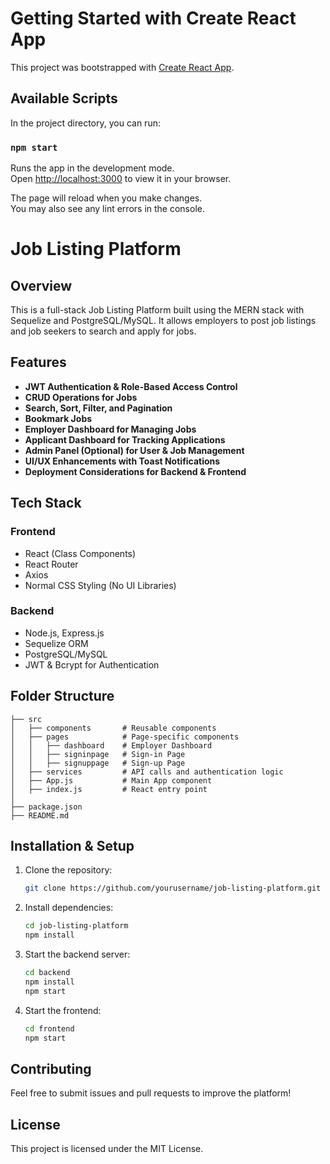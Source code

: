 # Getting Started with Create React App

This project was bootstrapped with [Create React App](https://github.com/facebook/create-react-app).

## Available Scripts

In the project directory, you can run:

### `npm start`

Runs the app in the development mode.\
Open [http://localhost:3000](http://localhost:3000) to view it in your browser.

The page will reload when you make changes.\
You may also see any lint errors in the console.
# Job Listing Platform

## Overview
This is a full-stack Job Listing Platform built using the MERN stack with Sequelize and PostgreSQL/MySQL. It allows employers to post job listings and job seekers to search and apply for jobs.

## Features
- **JWT Authentication & Role-Based Access Control**
- **CRUD Operations for Jobs**
- **Search, Sort, Filter, and Pagination**
- **Bookmark Jobs**
- **Employer Dashboard for Managing Jobs**
- **Applicant Dashboard for Tracking Applications**
- **Admin Panel (Optional) for User & Job Management**
- **UI/UX Enhancements with Toast Notifications**
- **Deployment Considerations for Backend & Frontend**

## Tech Stack
### Frontend
- React (Class Components)
- React Router
- Axios
- Normal CSS Styling (No UI Libraries)

### Backend
- Node.js, Express.js
- Sequelize ORM
- PostgreSQL/MySQL
- JWT & Bcrypt for Authentication

## Folder Structure
```
├── src
│   ├── components       # Reusable components
│   ├── pages            # Page-specific components
│   │   ├── dashboard    # Employer Dashboard
│   │   ├── signinpage   # Sign-in Page
│   │   ├── signuppage   # Sign-up Page
│   ├── services         # API calls and authentication logic
│   ├── App.js           # Main App component
│   ├── index.js         # React entry point
│
├── package.json
├── README.md
```

## Installation & Setup
1. Clone the repository:
   ```sh
   git clone https://github.com/yourusername/job-listing-platform.git
   ```
2. Install dependencies:
   ```sh
   cd job-listing-platform
   npm install
   ```
3. Start the backend server:
   ```sh
   cd backend
   npm install
   npm start
   ```
4. Start the frontend:
   ```sh
   cd frontend
   npm start
   ```

## Contributing
Feel free to submit issues and pull requests to improve the platform!

## License
This project is licensed under the MIT License.


